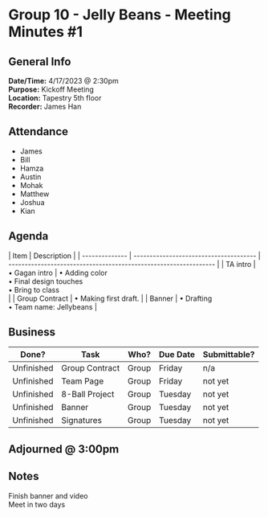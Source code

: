 # Group 10 - Jelly Beans - Meeting Minutes #1

## General Info

**Date/Time:** 4/17/2023 @ 2:30pm <br>
**Purpose:** Kickoff Meeting <br>
**Location:** Tapestry 5th floor <br>
**Recorder:** James Han <br>

## Attendance

- James
- Bill
- Hamza
- Austin
- Mohak
- Matthew
- Joshua
- Kian

## Agenda

| Item           | Description                            |
| -------------- | -------------------------------------- | ---------------------------------------------------------------- |
| TA intro       | • Gagan intro                          | • Adding color<br>• Final design touches<br>• Bring to class<br> |
| Group Contract | • Making first draft.                  |
| Banner         | • Drafting<br> • Team name: Jellybeans |

## Business

| Done?      | Task           | Who?  | Due Date | Submittable? |
| ---------- | -------------- | ----- | -------- | ------------ |
| Unfinished | Group Contract | Group | Friday   | n/a          |
| Unfinished | Team Page      | Group | Friday   | not yet      |
| Unfinished | 8-Ball Project | Group | Tuesday  | not yet      |
| Unfinished | Banner         | Group | Tuesday  | not yet      |
| Unfinished | Signatures     | Group | Tuesday  | not yet      |

## Adjourned @ 3:00pm

## Notes

Finish banner and video<br>
Meet in two days
